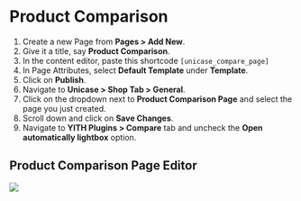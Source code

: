 # Product Comparison

1. Create a new Page from **Pages > Add New**.
2. Give it a title, say **Product Comparison**.
3. In the content editor, paste this shortcode `[unicase_compare_page]`
4. In Page Attributes, select **Default Template** under **Template**.
5. Click on **Publish**.
6. Navigate to **Unicase > Shop Tab > General**.
7. Click on the dropdown next to **Product Comparison Page** and select the page you just created.
8. Scroll down and click on **Save Changes**.
9. Navigate to **YITH Plugins > Compare** tab and uncheck the **Open automatically lightbox** option.

## Product Comparison Page Editor

![](http://transvelo.github.io/docs/unicase/images/page-product-comparison.png)




